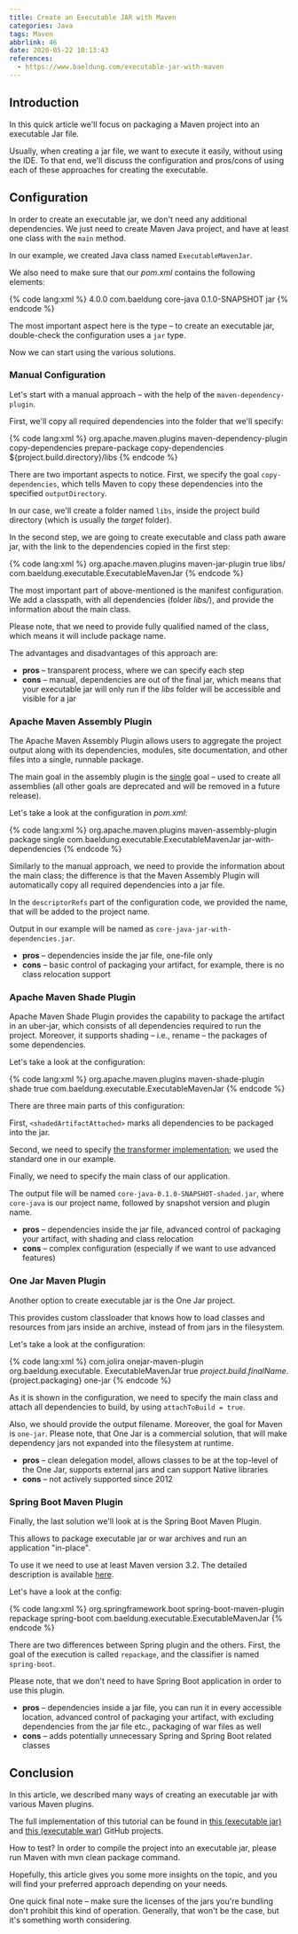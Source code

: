 ```yaml
---
title: Create an Executable JAR with Maven
categories: Java
tags: Maven
abbrlink: 46
date: 2020-05-22 10:13:43
references:
  - https://www.baeldung.com/executable-jar-with-maven
---
```

## Introduction

In this quick article we'll focus on packaging a Maven project into an executable Jar file.

Usually, when creating a jar file, we want to execute it easily, without using the IDE. To that end, we'll discuss the configuration and pros/cons of using each of these approaches for creating the executable.

## Configuration

In order to create an executable jar, we don't need any additional dependencies. We just need to create Maven Java project, and have at least one class with the `main` method.

In our example, we created Java class named `ExecutableMavenJar`.

We also need to make sure that our *pom.xml* contains the following elements:

{% code lang:xml %}
<modelVersion>4.0.0</modelVersion>
<groupId>com.baeldung</groupId>
<artifactId>core-java</artifactId>
<version>0.1.0-SNAPSHOT</version>
<packaging>jar</packaging>
{% endcode %}

The most important aspect here is the type – to create an executable jar, double-check the configuration uses a `jar` type.

Now we can start using the various solutions.

<!-- more -->

### Manual Configuration

Let's start with a manual approach – with the help of the `maven-dependency-plugin`.

First, we'll copy all required dependencies into the folder that we'll specify:

{% code lang:xml %}
<plugin>
    <groupId>org.apache.maven.plugins</groupId>
    <artifactId>maven-dependency-plugin</artifactId>
    <executions>
        <execution>
            <id>copy-dependencies</id>
            <phase>prepare-package</phase>
            <goals>
                <goal>copy-dependencies</goal>
            </goals>
            <configuration>
                <outputDirectory>
                    ${project.build.directory}/libs
                </outputDirectory>
            </configuration>
        </execution>
    </executions>
</plugin>
{% endcode %}

There are two important aspects to notice. First, we specify the goal `copy-dependencies`, which tells Maven to copy these dependencies into the specified `outputDirectory`.

In our case, we'll create a folder named `libs`, inside the project build directory (which is usually the *target* folder).

In the second step, we are going to create executable and class path aware jar, with the link to the dependencies copied in the first step:

{% code lang:xml %}
<plugin>
    <groupId>org.apache.maven.plugins</groupId>
    <artifactId>maven-jar-plugin</artifactId>
    <configuration>
        <archive>
            <manifest>
                <addClasspath>true</addClasspath>
                <classpathPrefix>libs/</classpathPrefix>
                <mainClass>
                    com.baeldung.executable.ExecutableMavenJar
                </mainClass>
            </manifest>
        </archive>
    </configuration>
</plugin>
{% endcode %}

The most important part of above-mentioned is the manifest configuration. We add a classpath, with all dependencies (folder *libs/*), and provide the information about the main class.

Please note, that we need to provide fully qualified named of the class, which means it will include package name.

The advantages and disadvantages of this approach are:

- **pros** – transparent process, where we can specify each step
- **cons** – manual, dependencies are out of the final jar, which means that your executable jar will only run if the *libs* folder will be accessible and visible for a jar

### Apache Maven Assembly Plugin

The Apache Maven Assembly Plugin allows users to aggregate the project output along with its dependencies, modules, site documentation, and other files into a single, runnable package.

The main goal in the assembly plugin is the [single](https://maven.apache.org/plugins/maven-assembly-plugin/single-mojo.html) goal – used to create all assemblies (all other goals are deprecated and will be removed in a future release).

Let's take a look at the configuration in *pom.xml*:

{% code lang:xml %}
<plugin>
    <groupId>org.apache.maven.plugins</groupId>
    <artifactId>maven-assembly-plugin</artifactId>
    <executions>
        <execution>
            <phase>package</phase>
            <goals>
                <goal>single</goal>
            </goals>
            <configuration>
                <archive>
                <manifest>
                    <mainClass>
                        com.baeldung.executable.ExecutableMavenJar
                    </mainClass>
                </manifest>
                </archive>
                <descriptorRefs>
                    <descriptorRef>jar-with-dependencies</descriptorRef>
                </descriptorRefs>
            </configuration>
        </execution>
    </executions>
</plugin>
{% endcode %}

Similarly to the manual approach, we need to provide the information about the main class; the difference is that the Maven Assembly Plugin will automatically copy all required dependencies into a jar file.

In the `descriptorRefs` part of the configuration code, we provided the name, that will be added to the project name.

Output in our example will be named as `core-java-jar-with-dependencies.jar`.

- **pros** – dependencies inside the jar file, one-file only
- **cons** – basic control of packaging your artifact, for example, there is no class relocation support

### Apache Maven Shade Plugin

Apache Maven Shade Plugin provides the capability to package the artifact in an uber-jar, which consists of all dependencies required to run the project. Moreover, it supports shading – i.e., rename – the packages of some dependencies.

Let's take a look at the configuration:

{% code lang:xml %}
<plugin>
    <groupId>org.apache.maven.plugins</groupId>
    <artifactId>maven-shade-plugin</artifactId>
    <executions>
        <execution>
            <goals>
                <goal>shade</goal>
            </goals>
            <configuration>
                <shadedArtifactAttached>true</shadedArtifactAttached>
                <transformers>
                    <transformer implementation=
                      "org.apache.maven.plugins.shade.resource.ManifestResourceTransformer">
                        <mainClass>com.baeldung.executable.ExecutableMavenJar</mainClass>
                </transformer>
            </transformers>
        </configuration>
        </execution>
    </executions>
</plugin>
{% endcode %}

There are three main parts of this configuration:

First, `<shadedArtifactAttached>` marks all dependencies to be packaged into the jar.

Second, we need to specify [the transformer implementation](https://maven.apache.org/plugins/maven-shade-plugin/usage.html); we used the standard one in our example.

Finally, we need to specify the main class of our application.

The output file will be named `core-java-0.1.0-SNAPSHOT-shaded.jar`, where `core-java` is our project name, followed by snapshot version and plugin name.

- **pros** – dependencies inside the jar file, advanced control of packaging your artifact, with shading and class relocation
- **cons** – complex configuration (especially if we want to use advanced features)

### One Jar Maven Plugin

Another option to create executable jar is the One Jar project.

This provides custom classloader that knows how to load classes and resources from jars inside an archive, instead of from jars in the filesystem.

Let's take a look at the configuration:

{% code lang:xml %}
<plugin>
    <groupId>com.jolira</groupId>
    <artifactId>onejar-maven-plugin</artifactId>
    <executions>
        <execution>
            <configuration>
                <mainClass>org.baeldung.executable.
                  ExecutableMavenJar</mainClass>
                <attachToBuild>true</attachToBuild>
                <filename>
                  ${project.build.finalName}.${project.packaging}
                </filename>
            </configuration>
            <goals>
                <goal>one-jar</goal>
            </goals>
        </execution>
    </executions>
</plugin>
{% endcode %}

As it is shown in the configuration, we need to specify the main class and attach all dependencies to build, by using `attachToBuild = true`.

Also, we should provide the output filename. Moreover, the goal for Maven is `one-jar`. Please note, that One Jar is a commercial solution, that will make dependency jars not expanded into the filesystem at runtime.

- **pros** – clean delegation model, allows classes to be at the top-level of the One Jar, supports external jars and can support Native libraries
- **cons** – not actively supported since 2012

### Spring Boot Maven Plugin

Finally, the last solution we'll look at is the Spring Boot Maven Plugin.

This allows to package executable jar or war archives and run an application "in-place".

To use it we need to use at least Maven version 3.2. The detailed description is available [here](https://docs.spring.io/spring-boot/docs/1.4.1.RELEASE/maven-plugin/).

Let's have a look at the config:

{% code lang:xml %}
<plugin>
    <groupId>org.springframework.boot</groupId>
    <artifactId>spring-boot-maven-plugin</artifactId>
    <executions>
        <execution>
            <goals>
                <goal>repackage</goal>
            </goals>
            <configuration>
                <classifier>spring-boot</classifier>
                <mainClass>
                  com.baeldung.executable.ExecutableMavenJar
                </mainClass>
            </configuration>
        </execution>
    </executions>
</plugin>
{% endcode %}

There are two differences between Spring plugin and the others. First, the goal of the execution is called `repackage`, and the classifier is named `spring-boot`.

Please note, that we don't need to have Spring Boot application in order to use this plugin.

- **pros** – dependencies inside a jar file, you can run it in every accessible location, advanced control of packaging your artifact, with excluding dependencies from the jar file etc., packaging of war files as well
- **cons** – adds potentially unnecessary Spring and Spring Boot related classes

## Conclusion

In this article, we described many ways of creating an executable jar with various Maven plugins.

The full implementation of this tutorial can be found in [this (executable jar)](https://github.com/eugenp/tutorials/tree/master/core-java-modules/core-java-jar) and [this (executable war)](https://github.com/eugenp/tutorials/tree/master/spring-thymeleaf-2) GitHub projects.

How to test? In order to compile the project into an executable jar, please run Maven with mvn clean package command.

Hopefully, this article gives you some more insights on the topic, and you will find your preferred approach depending on your needs.

One quick final note – make sure the licenses of the jars you're bundling don't prohibit this kind of operation. Generally, that won't be the case, but it's something worth considering.
